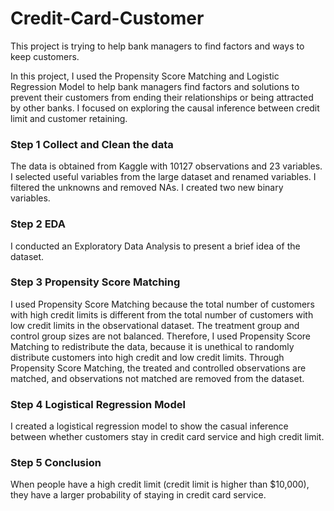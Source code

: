 # Credit-Card-Customer
This project is trying to help bank managers to find factors and ways to keep customers.

In this project, I used the Propensity Score Matching and Logistic Regression Model to help bank managers find factors and solutions to prevent their customers from ending their relationships or being attracted by other banks. I focused on exploring the causal inference between credit limit and customer retaining. 

### Step 1 Collect and Clean the data 
The data is obtained from Kaggle with 10127 observations and 23 variables. I selected useful variables from the large dataset and renamed variables. I filtered the unknowns and removed NAs. I created two new binary variables. 

### Step 2 EDA
I conducted an Exploratory Data Analysis to present a brief idea of the dataset. 

### Step 3 Propensity Score Matching
I used Propensity Score Matching because the total number of customers with high credit limits is different from the total number of customers with low credit limits in the observational dataset. The treatment group and control group sizes are not balanced. Therefore, I used Propensity Score Matching to redistribute the data, because it is unethical to randomly distribute customers into high credit and low credit limits. Through Propensity Score Matching, the treated and controlled observations are matched, and observations not matched are removed from the dataset. 

### Step 4 Logistical Regression Model
I created a logistical regression model to show the casual inference between whether customers stay in credit card service and high credit limit. 

### Step 5 Conclusion
When people have a high credit limit (credit limit is higher than $10,000), they have a larger probability of staying in credit card service. 
